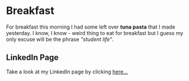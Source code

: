# Breakfast
For breakfast this morning I had some left over **tuna pasta** that I made yesterday. I know, I know - weird thing to eat for breakfast but I guess my only excuse will be the phrase *"student life"*.

## LinkedIn Page
Take a look at my LinkedIn page by clicking [here...](https://www.linkedin.com/in/thomasrichardeaves/)
